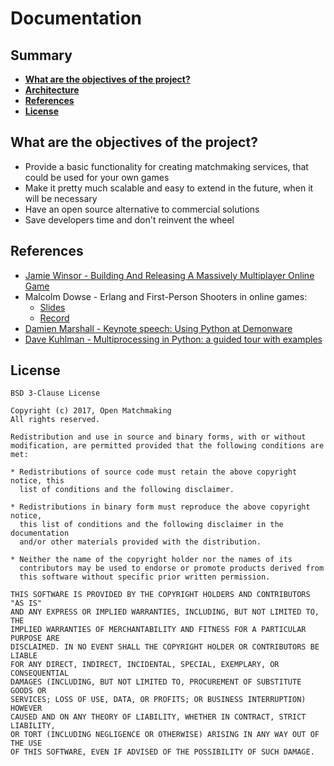 # Documentation

Summary
-------
- [**What are the objectives of the project?**](https://github.com/OpenMatchmaking/pathfinder#what-are-the-objectives-of-the-project)
- [**Architecture**](https://github.com/OpenMatchmaking/pathfinder/tree/master/docs)
- [**References**](https://github.com/OpenMatchmaking/pathfinder#references)
- [**License**](https://github.com/OpenMatchmaking/pathfinder#license)

What are the objectives of the project?
---------------------------------------
- Provide a basic functionality for creating matchmaking services, that could be used for your own games
- Make it pretty much scalable and easy to extend in the future, when it will be necessary
- Have an open source alternative to commercial solutions
- Save developers time and don't reinvent the wheel

References
----------
- [Jamie Winsor - Building And Releasing A Massively Multiplayer Online Game](https://www.recaps.io/building-and-releasing-an-elixir-based-mmog/)
- Malcolm Dowse - Erlang and First-Person Shooters in online games:
  - [Slides](https://www.erlang-factory.com/upload/presentations/395/ErlangandFirst-PersonShooters.pdf)
  - [Record](https://vimeo.com/26307654)
- [Damien Marshall - Keynote speech: Using Python at Demonware](https://vimeo.com/31781454)
- [Dave Kuhlman - Multiprocessing in Python: a guided tour with examples](http://www.davekuhlman.org/python_multiprocessing_01.html#erlang-erlport-python)

License
-------
```
BSD 3-Clause License

Copyright (c) 2017, Open Matchmaking
All rights reserved.

Redistribution and use in source and binary forms, with or without
modification, are permitted provided that the following conditions are met:

* Redistributions of source code must retain the above copyright notice, this
  list of conditions and the following disclaimer.

* Redistributions in binary form must reproduce the above copyright notice,
  this list of conditions and the following disclaimer in the documentation
  and/or other materials provided with the distribution.

* Neither the name of the copyright holder nor the names of its
  contributors may be used to endorse or promote products derived from
  this software without specific prior written permission.

THIS SOFTWARE IS PROVIDED BY THE COPYRIGHT HOLDERS AND CONTRIBUTORS "AS IS"
AND ANY EXPRESS OR IMPLIED WARRANTIES, INCLUDING, BUT NOT LIMITED TO, THE
IMPLIED WARRANTIES OF MERCHANTABILITY AND FITNESS FOR A PARTICULAR PURPOSE ARE
DISCLAIMED. IN NO EVENT SHALL THE COPYRIGHT HOLDER OR CONTRIBUTORS BE LIABLE
FOR ANY DIRECT, INDIRECT, INCIDENTAL, SPECIAL, EXEMPLARY, OR CONSEQUENTIAL
DAMAGES (INCLUDING, BUT NOT LIMITED TO, PROCUREMENT OF SUBSTITUTE GOODS OR
SERVICES; LOSS OF USE, DATA, OR PROFITS; OR BUSINESS INTERRUPTION) HOWEVER
CAUSED AND ON ANY THEORY OF LIABILITY, WHETHER IN CONTRACT, STRICT LIABILITY,
OR TORT (INCLUDING NEGLIGENCE OR OTHERWISE) ARISING IN ANY WAY OUT OF THE USE
OF THIS SOFTWARE, EVEN IF ADVISED OF THE POSSIBILITY OF SUCH DAMAGE.
```

